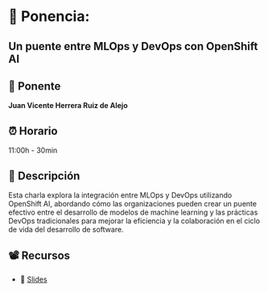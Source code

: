 # 📌 Ponencia:
## Un puente entre MLOps y DevOps con OpenShift AI

## 👤 Ponente
**Juan Vicente Herrera Ruiz de Alejo**

## ⏰ Horario
11:00h - 30min

## 📄 Descripción
Esta charla explora la integración entre MLOps y DevOps utilizando OpenShift AI, abordando cómo las organizaciones pueden crear un puente efectivo entre el desarrollo de modelos de machine learning y las prácticas DevOps tradicionales para mejorar la eficiencia y la colaboración en el ciclo de vida del desarrollo de software.

## 📽 Recursos
- 🎤 [Slides](XOPS%20-%20RHOAI.pdf)

